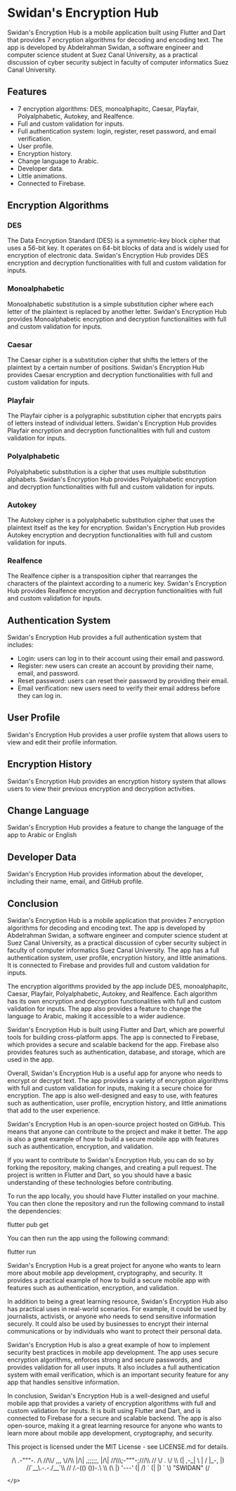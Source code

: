 <h1>Swidan's Encryption Hub</h1>
<p>Swidan's Encryption Hub is a mobile application built using Flutter and Dart that provides 7 encryption algorithms for decoding and encoding text. The app is developed by Abdelrahman Swidan, a software engineer and computer science student at Suez Canal University, as a practical discussion of cyber security subject in faculty of computer informatics Suez Canal University.</p>

<h2>Features</h2>
<ul>
   <li> 7 encryption algorithms: DES, monoalphapitc, Caesar, Playfair, Polyalphabetic, Autokey, and Realfence.</li>
   <li> Full and custom validation for inputs.</li>
   <li> Full authentication system: login, register, reset password, and email verification.</li>
   <li> User profile.</li>
   <li> Encryption history.</li>
   <li> Change language to Arabic.</li>
   <li> Developer data.</li>
   <li> Little animations.</li>
   <li> Connected to Firebase.</li>


</ul>
<h2>Encryption Algorithms</h2>
<h3>DES</h3>
<p>The Data Encryption Standard (DES) is a symmetric-key block cipher that uses a 56-bit key. It operates on 64-bit blocks of data and is widely used for encryption of electronic data. Swidan's Encryption Hub provides DES encryption and decryption functionalities with full and custom validation for inputs.</p>
<h3>Monoalphabetic</h3>
<p>Monoalphabetic substitution is a simple substitution cipher where each letter of the plaintext is replaced by another letter. Swidan's Encryption Hub provides Monoalphabetic encryption and decryption functionalities with full and custom validation for inputs.</p>
<h3>Caesar</h3>
<p>The Caesar cipher is a substitution cipher that shifts the letters of the plaintext by a certain number of positions. Swidan's Encryption Hub provides Caesar encryption and decryption functionalities with full and custom validation for inputs.</p>
<h3>Playfair</h3>
<p>The Playfair cipher is a polygraphic substitution cipher that encrypts pairs of letters instead of individual letters. Swidan's Encryption Hub provides Playfair encryption and decryption functionalities with full and custom validation for inputs.</p>
<h3>Polyalphabetic</h3>
<p>Polyalphabetic substitution is a cipher that uses multiple substitution alphabets. Swidan's Encryption Hub provides Polyalphabetic encryption and decryption functionalities with full and custom validation for inputs.</p>
<h3>Autokey</h3>
<p>The Autokey cipher is a polyalphabetic substitution cipher that uses the plaintext itself as the key for encryption. Swidan's Encryption Hub provides Autokey encryption and decryption functionalities with full and custom validation for inputs.</p>
<h3>Realfence</h3>
<p>The Realfence cipher is a transposition cipher that rearranges the characters of the plaintext according to a numeric key. Swidan's Encryption Hub provides Realfence encryption and decryption functionalities with full and custom validation for inputs.</p>

<h2>Authentication System</h2>
<p>Swidan's Encryption Hub provides a full authentication system that includes:</p>
<ul>
<li>Login: users can log in to their account using their email and password.                   </li>
<li>Register: new users can create an account by providing their name, email, and password.</li>
<li>Reset password: users can reset their password by providing their email.</li>
<li>Email verification: new users need to verify their email address before they can log in.</li>
</ul>
<h2>User Profile</h2>
<p>Swidan's Encryption Hub provides a user profile system that allows users to view and edit their profile information.</p>
<h2>Encryption History
</h2>
<p>Swidan's Encryption Hub provides an encryption history system that allows users to view their previous encryption and decryption activities.</p>
<h2>Change Language</h2>
<p>Swidan's Encryption Hub provides a feature to change the language of the app to Arabic or English</p>
<h2>Developer Data
</h2>
<p>Swidan's Encryption Hub provides information about the developer, including their name, email, and GitHub profile.</p>
<h2>Conclusion</h2>
<p>Swidan's Encryption Hub is a mobile application that provides 7 encryption algorithms for decoding and encoding text. The app is developed by Abdelrahman Swidan, a software engineer and computer science student at Suez Canal University, as a practical discussion of cyber security subject in faculty of computer informatics Suez Canal University. The app has a full authentication system, user profile, encryption history, and little animations. It is connected to Firebase and provides full and custom validation for inputs.</p>
<p>The encryption algorithms provided by the app include DES, monoalphapitc, Caesar, Playfair, Polyalphabetic, Autokey, and Realfence. Each algorithm has its own encryption and decryption functionalities with full and custom validation for inputs. The app also provides a feature to change the language to Arabic, making it accessible to a wider audience.</p>
<p>Swidan's Encryption Hub is built using Flutter and Dart, which are powerful tools for building cross-platform apps. The app is connected to Firebase, which provides a secure and scalable backend for the app. Firebase also provides features such as authentication, database, and storage, which are used in the app.</p>
<p>Overall, Swidan's Encryption Hub is a useful app for anyone who needs to encrypt or decrypt text. The app provides a variety of encryption algorithms with full and custom validation for inputs, making it a secure choice for encryption. The app is also well-designed and easy to use, with features such as authentication, user profile, encryption history, and little animations that add to the user experience.</p>
<p>Swidan's Encryption Hub is an open-source project hosted on GitHub. This means that anyone can contribute to the project and make it better. The app is also a great example of how to build a secure mobile app with features such as authentication, encryption, and validation.</p>
<p>If you want to contribute to Swidan's Encryption Hub, you can do so by forking the repository, making changes, and creating a pull request. The project is written in Flutter and Dart, so you should have a basic understanding of these technologies before contributing.</p>
<p>To run the app locally, you should have Flutter installed on your machine. You can then clone the repository and run the following command to install the dependencies:</p>
flutter pub get
<p>You can then run the app using the following command:</p>
flutter run
<p>Swidan's Encryption Hub is a great project for anyone who wants to learn more about mobile app development, cryptography, and security. It provides a practical example of how to build a secure mobile app with features such as authentication, encryption, and validation.</p>
<p>In addition to being a great learning resource, Swidan's Encryption Hub also has practical uses in real-world scenarios. For example, it could be used by journalists, activists, or anyone who needs to send sensitive information securely. It could also be used by businesses to encrypt their internal communications or by individuals who want to protect their personal data.</p>
<p>Swidan's Encryption Hub is also a great example of how to implement security best practices in mobile app development. The app uses secure encryption algorithms, enforces strong and secure passwords, and provides validation for all user inputs. It also includes a full authentication system with email verification, which is an important security feature for any app that handles sensitive information.</p>
<p>In conclusion, Swidan's Encryption Hub is a well-designed and useful mobile app that provides a variety of encryption algorithms with full and custom validation for inputs. It is built using Flutter and Dart, and is connected to Firebase for a secure and scalable backend. The app is also open-source, making it a great learning resource for anyone who wants to learn more about mobile app development, cryptography, and security.</p>

<p>This project is licensed under the MIT License - see LICENSE.md for details.
</p>

<p align="center">    
      /\  .-"""-.  /\     
    //\\/  ,,,  \//\\    
    |/\| ,;;;;;, |/\|    
    //\\\;-"""-;///\\    
   //  \/   .   \/  \\   
  (| ,-_| \ | / |_-, |)  
    //`__\.-.-./__`\\    
   // /.-(() ())-.\ \\   
  (\ |)   '---'   (| /)  
   ` (|           |) `   
     \)  "SWIDAN" (/   
    
    </p>



